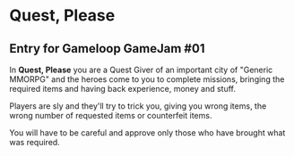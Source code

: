 # Quest, Please
## Entry for Gameloop GameJam #01

In **Quest, Please** you are a Quest Giver of an important city of "Generic MMORPG" and the heroes come to you to complete missions, bringing the required items and having back experience, money and stuff.

Players are sly and they'll try to trick you, giving you wrong items, the wrong number of requested items or counterfeit items.

You will have to be careful and approve only those who have brought what was required.
